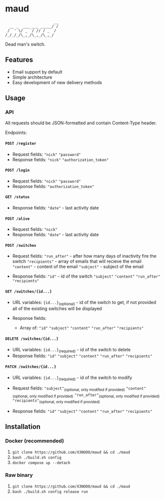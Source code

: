 # maud

```
                      __
  __ _  ___ ___ _____/ /
 /  ' \/ _ `/ // / _  /
/_/_/_/\_,_/\_,_/\_,_/
```

Dead man's switch.

## Features

- Email support by default
- Simple architecture
- Easy development of new delivery methods

## Usage

### API

All requests should be JSON-formatted and contain Content-Type header.

Endpoints:

#### `POST /register`
- Request fields:
  `"nick"`
  `"password"`
- Response fields:
  `"nick"`
  `"authorization_token"`

#### `POST /login`
- Request fields:
  `"nick"`
  `"password"`
- Response fields:
  `"authorization_token"`

#### `GET /status`
- Response fields:
  `"date"` - last activity date

#### `POST /alive`
- Request fields:
  `"nick"`
- Response fields:
  `"date"` - last activity date

#### `POST /switches`
- Request fields:
  `"run_after"` - after how many days of inactivity fire the switch
  `"recipients"` - array of emails that will recieve the email
  `"content"` - content of the email
  `"subject"` - subject of the email

- Response fields:
  `"id"` - id of the switch
  `"subject"`
  `"content"`
  `"run_after"`
  `"recipients"`

#### `GET /switches/{id...}`
- URL variables:
  `{id...}`<sub>(optional)</sub> - id of the switch to get, if not provided all of the existing switches will be displayed

- Response fields:
  - Array of:
    `"id"`
    `"subject"`
    `"content"`
    `"run_after"`
    `"recipients"`

#### `DELETE /switches/{id...}`
- URL variables:
  `{id...}`<sub>(required)</sub> - id of the switch to delete
- Response fields:
  `"id"`
  `"subject"`
  `"content"`
  `"run_after"`
  `"recipients"`

#### `PATCH /switches/{id...}`
- URL variables:
  `{id...}`<sub>(required)</sub> - id of the switch to modify
- Request fields:
  `"subject"`<sub>(optional, only modified if provided)</sub>
  `"content"`<sub>(optional, only modified if provided)</sub>
  `"run_after"`<sub>(optional, only modified if provided)</sub>
  `"recipients"`<sub>(optional, only modified if provided)</sub>

- Response fields:
  `"id"`
  `"subject"`
  `"content"`
  `"run_after"`
  `"recipients"`

## Installation

### Docker (recommended)

1. `git clone https://github.com/X3NOOO/maud && cd ./maud`
2. `bash ./build.sh config`
3. `docker compose up --detach`

### Raw binary

1. `git clone https://github.com/X3NOOO/maud && cd ./maud`
2. `bash ./build.sh config release run`
